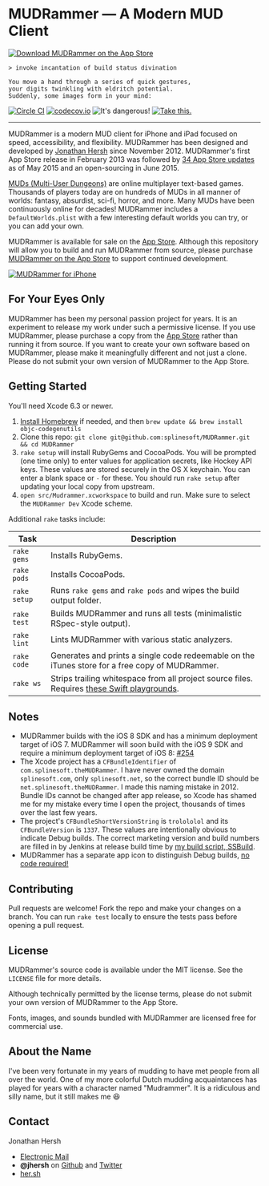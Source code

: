 # MUDRammer — A Modern MUD Client

[![Download MUDRammer on the App Store](http://linkmaker.itunes.apple.com/images/badges/en-us/badge_appstore-lrg.svg)](https://itunes.apple.com/us/app/mudrammer-a-modern-mud-client/id597157072?mt=8)

```
> invoke incantation of build status divination

You move a hand through a series of quick gestures, 
your digits twinkling with eldritch potential. 
Suddenly, some images form in your mind:
```

[![Circle CI](https://circleci.com/gh/splinesoft/MUDRammer.svg?style=svg)](https://circleci.com/gh/splinesoft/MUDRammer) [![codecov.io](http://codecov.io/github/splinesoft/MUDRammer/coverage.svg?branch=master)](http://codecov.io/github/splinesoft/MUDRammer?branch=master) ![It's dangerous!](https://img.shields.io/badge/You_are_likely_to_be_eaten_by_a-grue-red.svg) [![Take this.](https://img.shields.io/badge/get-lamp-yellow.svg)](http://getlamp.com)

<hr/>

MUDRammer is a modern MUD client for iPhone and iPad focused on speed, accessibility, and flexibility. MUDRammer has been designed and developed by [Jonathan Hersh](#contact) since November 2012. MUDRammer's first App Store release in February 2013 was followed by [34 App Store updates](https://github.com/splinesoft/MUDRammer/blob/master/AppStore/updates.txt) as of May 2015 and an open-sourcing in June 2015.

[MUDs (Multi-User Dungeons)](https://en.wikipedia.org/wiki/MUD) are online multiplayer text-based games. Thousands of players today are on hundreds of MUDs in all manner of worlds: fantasy, absurdist, sci-fi, horror, and more. Many MUDs have been continuously online for decades! MUDRammer includes a `DefaultWorlds.plist` with a few interesting default worlds you can try, or you can add your own.

MUDRammer is available for sale on the [App Store](https://itunes.apple.com/us/app/mudrammer-a-modern-mud-client/id597157072?mt=8). Although this repository will allow you to build and run MUDRammer from source, please purchase [MUDRammer on the App Store](https://itunes.apple.com/us/app/mudrammer-a-modern-mud-client/id597157072?mt=8) to support continued development.

[![MUDRammer for iPhone](https://github.com/splinesoft/MUDRammer/raw/master/AppStore/Screenshots/51.png)](https://itunes.apple.com/us/app/mudrammer-a-modern-mud-client/id597157072?mt=8)

## For Your Eyes Only

MUDRammer has been my personal passion project for years. It is an experiment to release my work under such a permissive license. If you use MUDRammer, please purchase a copy from the [App Store](https://itunes.apple.com/us/app/mudrammer-a-modern-mud-client/id597157072?mt=8) rather than running it from source. If you want to create your own software based on MUDRammer, please make it meaningfully different and not just a clone. Please do not submit your own version of MUDRammer to the App Store.

## Getting Started

You'll need Xcode 6.3 or newer.

1. [Install Homebrew](http://brew.sh) if needed, and then `brew update && brew install objc-codegenutils`
2. Clone this repo: `git clone git@github.com:splinesoft/MUDRammer.git && cd MUDRammer`
3. `rake setup` will install RubyGems and CocoaPods. You will be prompted (one time only) to enter values for application secrets, like Hockey API keys. These values are stored securely in the OS X keychain. You can enter a blank space or `-` for these. You should run `rake setup` after updating your local copy from upstream.
4. `open src/Mudrammer.xcworkspace` to build and run. Make sure to select the `MUDRammer Dev` Xcode scheme.

Additional `rake` tasks include:

| Task | Description |
| ---- | ----- |
| `rake gems` | Installs RubyGems. |
| `rake pods` | Installs CocoaPods. |
| `rake setup` | Runs `rake gems` and `rake pods` and wipes the build output folder. |
| `rake test` | Builds MUDRammer and runs all tests (minimalistic RSpec-style output). |
| `rake lint` | Lints MUDRammer with various static analyzers. |
| `rake code` | Generates and prints a single code redeemable on the iTunes store for a free copy of MUDRammer. |
| `rake ws` | Strips trailing whitespace from all project source files. Requires [these Swift playgrounds](https://github.com/jhersh/playgrounds). |

## Notes

- MUDRammer builds with the iOS 8 SDK and has a minimum deployment target of iOS 7. MUDRammer will soon build with the iOS 9 SDK and require a minimum deployment target of iOS 8: [#254](https://github.com/splinesoft/MUDRammer/pull/254)
- The Xcode project has a `CFBundleIdentifier` of `com.splinesoft.theMUDRammer`. I have never owned the domain `splinesoft.com`, only `splinesoft.net`, so the correct bundle ID should be `net.splinesoft.theMUDRammer`. I made this naming mistake in 2012. Bundle IDs cannot be changed after app release, so Xcode has shamed me for my mistake every time I open the project, thousands of times over the last few years.
- The project's `CFBundleShortVersionString` is `trolololol` and its `CFBundleVersion` is `1337`. These values are intentionally obvious to indicate Debug builds. The correct marketing version and build numbers are filled in by Jenkins at release build time by [my build script, SSBuild](https://github.com/splinesoft/SSBuild).
- MUDRammer has a separate app icon to distinguish Debug builds, [no code required!](http://list.her.sh/beta-app-icons)

## Contributing

Pull requests are welcome! Fork the repo and make your changes on a branch. You can run `rake test` locally to ensure the tests pass before opening a pull request.

## License

MUDRammer's source code is available under the MIT license. See the `LICENSE` file for more details.

Although technically permitted by the license terms, please do not submit your own version of MUDRammer to the App Store.

Fonts, images, and sounds bundled with MUDRammer are licensed free for commercial use.

## About the Name

I've been very fortunate in my years of mudding to have met people from all over the world. One of my more colorful Dutch mudding acquaintances has played for years with a character named "Mudrammer". It is a ridiculous and silly name, but it still makes me :laughing:

## Contact

Jonathan Hersh

- [Electronic Mail](mailto:jon@her.sh)
- **@jhersh** on [Github](https://github.com/jhersh) and [Twitter](https://twitter.com/jhersh)
- [her.sh](http://her.sh)

